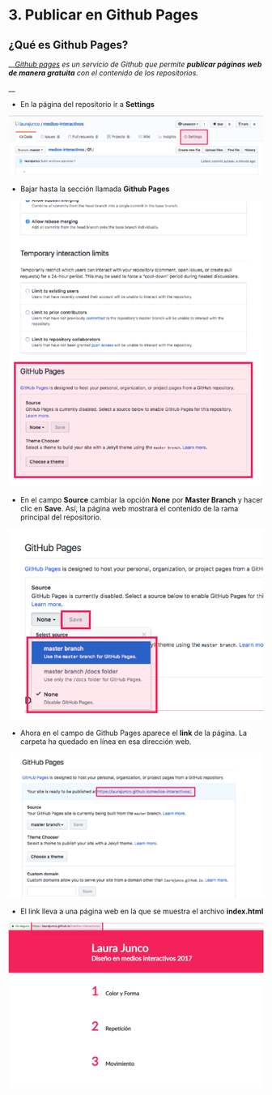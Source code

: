# 3. Publicar en Github Pages

## ¿Qué es Github Pages?

\_\_[_Github pages_](https://pages.github.com/) _es un servicio de Github que permite **publicar páginas web de manera gratuita** con el contenido de los repositorios._

\_\_

* En la página del repositorio ir a **Settings**

![](../../.gitbook/assets/imagenes-91%20%281%29.png)

* Bajar hasta la sección llamada **Github Pages**

![](../../.gitbook/assets/archivos-20.png)

* En el campo **Source** cambiar la opción **None** por **Master Branch** y hacer clic en **Save**. Así, la página web mostrará el contenido de la rama principal del repositorio. 

![](../../.gitbook/assets/archivos-21.png)

* Ahora en el campo de Github Pages aparece el **link** de la página.  La carpeta ha quedado en línea en esa dirección web.

![](../../.gitbook/assets/archivos-22.png)

* El link lleva a una página web en la que se muestra el archivo **index.html**

![](../../.gitbook/assets/imagenes-90.png)

